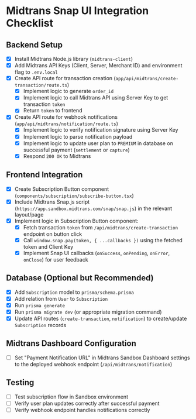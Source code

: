 # Midtrans Snap UI Integration Checklist

## Backend Setup
- [x] Install Midtrans Node.js library (`midtrans-client`)
- [x] Add Midtrans API Keys (Client, Server, Merchant ID) and environment flag to `.env.local`
- [x] Create API route for transaction creation (`app/api/midtrans/create-transaction/route.ts`)
  - [x] Implement logic to generate `order_id`
  - [x] Implement logic to call Midtrans API using Server Key to get transaction `token`
  - [x] Return `token` to frontend
- [x] Create API route for webhook notifications (`app/api/midtrans/notification/route.ts`)
  - [x] Implement logic to verify notification signature using Server Key
  - [x] Implement logic to parse notification payload
  - [x] Implement logic to update user plan to `PREMIUM` in database on successful payment (`settlement` or `capture`)
  - [x] Respond `200 OK` to Midtrans

## Frontend Integration
- [x] Create Subscription Button component (`components/subscription/subscribe-button.tsx`)
- [x] Include Midtrans Snap.js script (`https://app.sandbox.midtrans.com/snap/snap.js`) in the relevant layout/page
- [x] Implement logic in Subscription Button component:
  - [x] Fetch transaction `token` from `/api/midtrans/create-transaction` endpoint on button click
  - [x] Call `window.snap.pay(token, { ...callbacks })` using the fetched token and Client Key
  - [x] Implement Snap UI callbacks (`onSuccess`, `onPending`, `onError`, `onClose`) for user feedback

## Database (Optional but Recommended)
- [x] Add `Subscription` model to `prisma/schema.prisma`
- [x] Add relation from `User` to `Subscription`
- [x] Run `prisma generate`
- [x] Run `prisma migrate dev` (or appropriate migration command)
- [x] Update API routes (`create-transaction`, `notification`) to create/update `Subscription` records

## Midtrans Dashboard Configuration
- [ ] Set "Payment Notification URL" in Midtrans Sandbox Dashboard settings to the deployed webhook endpoint (`/api/midtrans/notification`)

## Testing
- [ ] Test subscription flow in Sandbox environment
- [ ] Verify user plan updates correctly after successful payment
- [ ] Verify webhook endpoint handles notifications correctly
